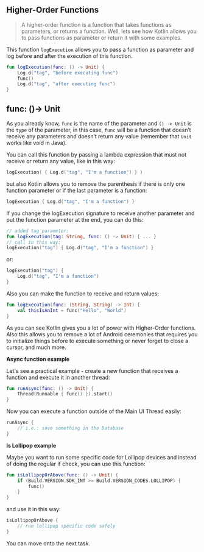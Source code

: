 Higher-Order Functions
----------------------


> A higher-order function is a function that takes functions as parameters, or returns a function. Well, lets see how Kotlin allows you to pass functions as parameter or return it with some examples.

This function `logExecution` allows you to pass a function as parameter and log before and after the execution of this function.


```kotlin
fun logExecution(func: () -> Unit) {
    Log.d("tag", "before executing func")
    func()
    Log.d("tag", "after executing func")
}
```      
func: ()-> Unit
---------------

As you already know, `func` is the name of the parameter and `() -> Unit` is the `type` of the parameter, in this case, `func` will be a function that doesn’t receive any parameters and doesn’t return any value (remember that `Unit` works like void in Java).

You can call this function by passing a lambda expression that must not receive or return any value, like in this way:


```kotlin
logExecution( { Log.d("tag", "I'm a function") } )
```      
but also Kotlin allows you to remove the parenthesis if there is only one function parameter or if the last parameter is a function:


```kotlin
logExecution { Log.d("tag", "I'm a function") }
```      
If you change the logExecution signature to receive another parameter and put the function parameter at the end, you can do this:


```kotlin
// added tag parameter:
fun logExecution(tag: String, func: () -> Unit) { ... }
// call in this way:
logExecution("tag") { Log.d("tag", "I'm a function") }
```      
or:


```kotlin
logExecution("tag") {
    Log.d("tag", "I'm a function")
}
```      
Also you can make the function to receive and return values:


```kotlin
fun logExecution(func: (String, String) -> Int) {
    val thisIsAnInt = func("Hello", "World")
}
```      
As you can see Kotlin gives you a lot of power with Higher-Order functions. Also this allows you to remove a lot of Android ceremonies that requires you to initialize things before to execute something or never forget to close a cursor, and much more.

 **Async function example** 

Let's see a practical example - create a new function that receives a function and execute it in another thread:


```kotlin
fun runAsync(func: () -> Unit) {
    Thread(Runnable { func() }).start()
}
```      
Now you can execute a function outside of the Main UI Thread easily:


```kotlin
runAsync {
    // i.e.: save something in the Database
}
```      
 **Is Lollipop example** 

Maybe you want to run some specific code for Lollipop devices and instead of doing the regular if check, you can use this function:


```kotlin
fun isLollipopOrAbove(func: () -> Unit) {
    if (Build.VERSION.SDK_INT >= Build.VERSION_CODES.LOLLIPOP) {
        func()
    }
}
```      
and use it in this way:


```kotlin
isLollipopOrAbove {
    // run lollipop specific code safely
}
```      
You can move onto the next task.

  
